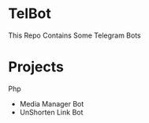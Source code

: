 # TelBot
This Repo Contains Some Telegram Bots
# Projects
Php
- Media Manager Bot
- UnShorten Link Bot
